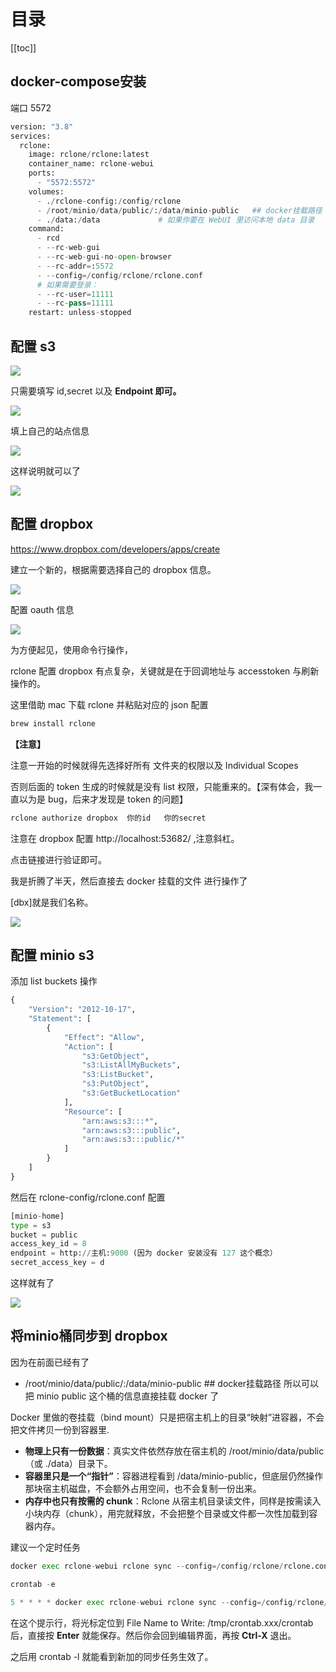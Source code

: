 # 目录

[[toc]]

## docker-compose安装

端口 5572

```python
version: "3.8"
services:
  rclone:
    image: rclone/rclone:latest
    container_name: rclone-webui
    ports:
      - "5572:5572"
    volumes:
      - ./rclone-config:/config/rclone
      - /root/minio/data/public/:/data/minio-public   ## docker挂载路径
      - ./data:/data             # 如果你要在 WebUI 里访问本地 data 目录
    command:
      - rcd
      - --rc-web-gui
      - --rc-web-gui-no-open-browser
      - --rc-addr=:5572
      - --config=/config/rclone/rclone.conf
      # 如果需要登录：
      - --rc-user=11111
      - --rc-pass=11111
    restart: unless-stopped
```

## 配置 s3

![](https://public.jacin.me/blog/img/2025/08/906096af24370975ea8dbc2689c1e219-1755442826.png)

只需要填写  id,secret 以及 **Endpoint 即可。**

![](https://public.jacin.me/blog/img/2025/08/77752a2d3cb284d861943554ed5c62b7-1755445429.png)

填上自己的站点信息

![](https://public.jacin.me/blog/img/2025/08/ac43ec9815f2486e544501f5bf3b7812-1755445459.png)

这样说明就可以了

![](https://public.jacin.me/blog/img/2025/08/cbc8079b4e29e642d2d2f19763de8f5c-1755443024.png)

## 配置 dropbox

https://www.dropbox.com/developers/apps/create

建立一个新的，根据需要选择自己的 dropbox 信息。

![](https://public.jacin.me/blog/img/2025/08/17546238a1de5ac5fb71cee1abbb2ad0-1755445679.png)

配置 oauth 信息

![](https://public.jacin.me/blog/img/2025/08/a28ee5eb64a75d0d82d2f7ec9ac897cb-1755445873.png)

为方便起见，使用命令行操作，

rclone 配置 dropbox 有点复杂，关键就是在于回调地址与 accesstoken 与刷新操作的。

这里借助 mac 下载 rclone 并粘贴对应的 json 配置

```python
brew install rclone
```

**【注意】**

注意一开始的时候就得先选择好所有 文件夹的权限以及 Individual Scopes

否则后面的 token 生成的时候就是没有 list 权限，只能重来的。【深有体会，我一直以为是 bug，后来才发现是 token 的问题】

```python
rclone authorize dropbox  你的id   你的secret
```

注意在 dropbox 配置 http://localhost:53682/ ,注意斜杠。

点击链接进行验证即可。

我是折腾了半天，然后直接去 docker 挂载的文件  进行操作了

[dbx]就是我们名称。

![](https://public.jacin.me/blog/img/2025/08/36f11e556795e94d86283ae1ad160ec5-1755449423.png)

## 配置 minio s3

添加 list buckets 操作

```python
{
    "Version": "2012-10-17",
    "Statement": [
        {
            "Effect": "Allow",
            "Action": [
                "s3:GetObject",
                "s3:ListAllMyBuckets",
                "s3:ListBucket",
                "s3:PutObject",
                "s3:GetBucketLocation"
            ],
            "Resource": [
                "arn:aws:s3:::*",
                "arn:aws:s3:::public",
                "arn:aws:s3:::public/*"
            ]
        }
    ]
}
```

然后在 rclone-config/rclone.conf    配置

```python
[minio-home]
type = s3
bucket = public
access_key_id = 8
endpoint = http://主机:9000 (因为 docker 安装没有 127 这个概念）
secret_access_key = d
```

这样就有了

![](https://public.jacin.me/blog/img/2025/08/8402c6675dcfb70361b63d43c3bcf4d3-1755451893.png)

## 将minio桶同步到 dropbox

因为在前面已经有了      

- /root/minio/data/public/:/data/minio-public   ## docker挂载路径
所以可以把 minio public 这个桶的信息直接挂载 docker 了

Docker 里做的卷挂载（bind mount）只是把宿主机上的目录“映射”进容器，不会把文件拷贝一份到容器里.

- **物理上只有一份数据**：真实文件依然存放在宿主机的 /root/minio/data/public（或 ./data）目录下。
- **容器里只是一个“指针”**：容器进程看到 /data/minio-public，但底层仍然操作那块宿主机磁盘，不会额外占用空间，也不会复制一份出来。
- **内存中也只有按需的 chunk**：Rclone 从宿主机目录读文件，同样是按需读入小块内存（chunk），用完就释放，不会把整个目录或文件都一次性加载到容器内存。

建议一个定时任务

```python
docker exec rclone-webui rclone sync --config=/config/rclone/rclone.conf loc1:/minio-public dbx:cloudcone-minio
```

```python
crontab -e

5 * * * * docker exec rclone-webui rclone sync --config=/config/rclone/rclone.conf loc1:/ dbx:cloudcone-minio
```

在这个提示行，将光标定位到 File Name to Write: /tmp/crontab.xxx/crontab 后，直接按 **Enter** 就能保存。然后你会回到编辑界面，再按 **Ctrl-X** 退出。

之后用 crontab -l 就能看到新加的同步任务生效了。